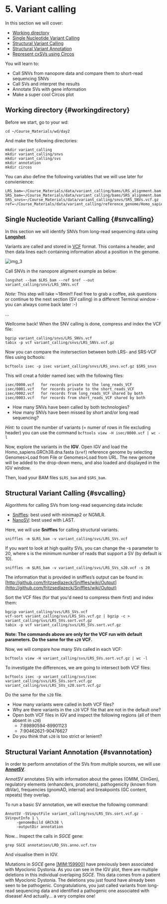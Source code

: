 # 5. Variant calling

In this section we will cover:

* [Working directory](#workingdirectory)
* [Single Nucleotide Variant Calling](#snvcalling)
* [Structural Variant Calling](#svcalling)
* [Structural Variant Annotation](#svannotation)
* [Represent cxSVs using Circos](#circos)

You will learn to:

- Call SNVs from nanopore data and compare them to short-read sequencing SNVs
- Call SVs and interpret the results
- Annotate SVs with gene information
- Make a super cool Circos plot

## Working directory {#workingdirectory}

Before we start, go to your wd:

```
cd ~/Course_Materials/wd/day2
```

And make the following directories:

```
mkdir variant_calling
mkdir variant_calling/snvs
mkdir variant_calling/svs
mkdir annotation
mkdir circos
```

You can also define the following variables that we will use later for convienience:

```
LRS_bam=~/Course_Materials/data/variant_calling/bams/LRS_alignment.bam
SRS_bam=~/Course_Materials/data/variant_calling/bams/SRS_alignment.bam
SRS_snvs=~/Course_Materials/data/variant_calling/snvs/SRS_SNVs.vcf.gz
ref=~/Course_Materials/data/variant_calling/reference_genome/Homo_sapiens.GRCh38.dna.fasta
```

## Single Nucleotide Variant Calling {#snvcalling}

In this section we will identify SNVs from long-read sequencing data using [**Longshot**](https://github.com/pjedge/longshot).

Variants are called and stored in [VCF](http://samtools.github.io/hts-specs/VCFv4.2.pdf) format. This contains a header, and then data lines each containing information about a position in the genome.

<img src="//raw.githubusercontent.com/who-blackbird/who-blackbird.github.io/master/images/vcf.png" alt="img_3" class="inline"/>

Call SNVs in the nanopore aligment example as below:

```
longshot --bam $LRS_bam --ref $ref --out variant_calling/snvs/LRS_SNVs.vcf
```

*Note:* This step will take ~18min!! Feel free to grab a coffee, ask questions or continue to the next section (SV calling) in a different Terminal window - you can always come back later :-)

...

Wellcome back! When the SNV calling is done, compress and index the VCF file:

```
bgzip variant_calling/snvs/LRS_SNVs.vcf
tabix -p vcf variant_calling/snvs/LRS_SNVs.vcf.gz
```

Now you can compare the instersection between both LRS- and SRS-VCF files using bcftools:

```
bcftools isec -p isec variant_calling/snvs/LRS_snvs.vcf.gz $SRS_snvs
```

This will creat a folder named isec with the following files:

```
isec/0000.vcf   for records private to the long_reads_VCF
isec/0001.vcf   for records private to the short_reads_VCF
isec/0002.vcf   for records from long_reads_VCF shared by both
isec/0003.vcf   for records from short_reads_VCF shared by both
```
- How many SNVs have been called by both technologies?
- How many SNVs have been missed by short and/or long read sequencing?

*Hint:* to count the number of variants (= numer of rows in file excluding header) you can use the command `bcftools view -H isec/0000.vcf | wc -l`

Now, explore the variants in the **IGV**. Open IGV and load the Homo_sapiens.GRCh38.dna.fasta (`$ref`) reference genome by selecting Genomes>Load from File or Genomes>Load from URL. The new genome will be added to the drop-down menu, and also loaded and displayed in the IGV window.

Then, load your BAM files `$LRS_bam` and `$SRS_bam`.


## Structural Variant Calling {#svcalling}

Algorithms for calling SVs from long-read sequencing data include:
- [Sniffles](http://github.com/fritzsedlazeck/Sniffles): best used with minimap2 or NGMLR. 
- [NanoSV](http://github.com/philres/ngmlr): best used with LAST.

Here, we will use **Sniffles** for calling structural variants.

```
sniffles -m $LRS_bam -v variant_calling/svs/LRS_SVs.vcf
```

If you want to look at high quality SVs, you can change the -s parameter to 20, where s is the minimum number of reads that support a SV (by default is 10).

```
sniffles -m $LRS_bam -v variant_calling/svs/LRS_SVs_s20.vcf -s 20
```

The information that is provided in sniffles’s output can be found in:
[http://github.com/fritzsedlazeck/Sniffles/wiki/Output](http://github.com/fritzsedlazeck/Sniffles/wiki/Output)

Sort the VCF files (for that you'd need to compress them first) and index them:

```
bgzip variant_calling/svs/LRS_SVs.vcf
vcf-sort variant_calling/svs/LRS_SVs.vcf.gz | bgzip -c > variant_calling/svs/LRS_SVs.sort.vcf.gz
tabix -p vcf variant_calling/svs/LRS_SVs.sort.vcf.gz
```

**Note: The commands above are only for the VCF run with default parameters. Do the same for the `s20` VCF.**

Now, we will compare how many SVs called in each VCF:

```
bcftools view -H variant_calling/svs/LRS_SVs.sort.vcf.gz | wc -l
```

To investigate the differences, we are going to intersect both VCF files:

```
bcftools isec -p variant_calling/svs/isec variant_calling/svs/LRS_SVs.sort.vcf.gz variant_calling/svs/LRS_SVs_s20.sort.vcf.gz
```

Do the same for the `s20` file.

- How many variants were called in both VCF files?
- Why are there variants in the `s20` VCF file that are not in the default one?
- Open both VCF files in IGV and inspect the following regions (all of them absent in `s20`)
     - 7:89890594-89901123
     - 7:90462621-90476627
- Do you think that `s20` is too strict or lenient?


## Structural Variant Annotation {#svannotation}

In order to perform annotation of the SVs from multiple sources, we will use [**AnnotSV**](https://lbgi.fr/AnnotSV).

AnnotSV annotates SVs with information about the genes (OMIM, ClinGen), regulatory elements (enhancders, promoters), pathogenicity (known from dbVar), frequencies (gnomAD, internal) and breakpoints (GC content, repeats) they overlap.

To run a basic SV annotation, we will exectue the following command:

```
AnnotSV -SVinputFile variant_calling/svs/LRS_SVs.sort.vcf.gz -SVinputInfo 1 \
     -genomeBuild GRCh38 \
     -outputDir annotation
```

Now... Inspect the calls in *SGCE* gene:

```
grep SGCE annotation/LRD_SVs.anno.vcf.tsv
```

And visualise them in IGV.

Mutations in *SGCE* gene [[MIM:159900]](https://www.omim.org/entry/159900) have previously been associated with Myoclonic Dystonia. As you can see in the IGV plot, there are multiple deletions in this individual overlaping *SGCE*. This data comes from a patient with Myoclonic Dystonia. The deletions you just found have already been seen to be pathogenic. Congratulations, you just called variants from long-read sequencing data and identified a pathogenic one associated with disease! And actually... a very complex one!
